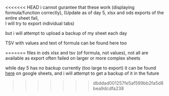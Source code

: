 <<<<<<< HEAD
i cannot gurantee that these work (displaying formula/function correctly), 
(Update as of day 5, xlsx and ods exports of the entire sheet fail,  
I will try to export individual tabs)

but i will attempt to upload a backup of my sheet each day

TSV with values and text of formula can be found here too

=======
files in ods xlsx and tsv (of formula, not values), not all are available as export often failed on larger or more complex sheets


while day 5 has no backup currently (too large to export) it can be found [here](https://docs.google.com/spreadsheets/d/1Y2GKSC9sOqm7ORkq-gNmtVkPNgyEI0l1vJZYwOeumr8/) on google sheets, and i will attempt to get a backup of it in the future
>>>>>>> dbddad001257fe5af599bb2fa5d8bea9dcdfa238
